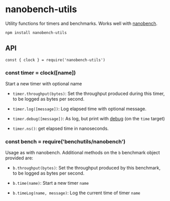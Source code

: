 # nanobench-utils

Utility functions for timers and benchmarks. Works well with [nanobench](https://github.com/mafintosh/nanobench).

```
npm install nanobench-utils
```

## API


``` 
const { clock } = require('nanobench-utils')
```

### const timer = clock([name])

Start a new timer with optional name

* `timer.throughput(bytes)`: Set the throughput produced during this timer, to be logged as bytes per second.

* `timer.log([message])`: Log elapsed time with optional message.

* `timer.debug([message])`: As log, but print with [debug](https://github.com/visionmedia/debug) (on the `time` target)

* `timer.ns()`: get elapsed time in nanoseconds.


### const bench = require('benchutils/nanobench')

Usage as with nanobench. Additional methods on the `b` benchmark object provided are:

* `b.throughput(bytes)`: Set the throughput produced by this benchmark, to be logged as bytes per second.

* `b.time(name)`: Start a new timer `name`

* `b.timeLog(name, message)`: Log the current time of timer `name`
